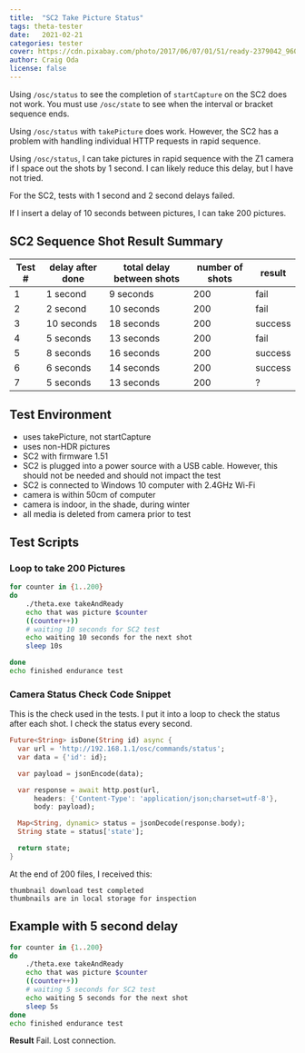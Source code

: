 ```yaml
---
title:  "SC2 Take Picture Status"
tags: theta-tester
date:   2021-02-21
categories: tester
cover: https://cdn.pixabay.com/photo/2017/06/07/01/51/ready-2379042_960_720.jpg
author: Craig Oda
license: false
---
```


Using `/osc/status` to see the completion of `startCapture` on the SC2 does not work.
You must use `/osc/state` to see when the interval or bracket sequence ends.

Using `/osc/status` with `takePicture` does work.  However, the SC2 has a problem
with handling individual HTTP requests in rapid sequence.

Using `/osc/status`, I can take pictures in rapid sequence with the Z1 camera if I
space out the shots by 1 second.  I can likely reduce this delay, but I have not tried.

For the SC2, tests with 1 second and 2 second delays failed.

If I insert a delay of 10 seconds between pictures, I can take 200 pictures.

## SC2 Sequence Shot Result Summary


| Test # | delay after done | total delay between shots | number of shots | result |
| ------ | ---------------- | ------------------------- | --------------- | ------ |
| 1 | 1 second | 9 seconds | 200 | fail |
| 2 | 2 second | 10 seconds | 200 | fail |
| 3 | 10 seconds | 18 seconds | 200 | success |
| 4 | 5 seconds | 13 seconds | 200 | fail |
| 5 | 8 seconds | 16 seconds | 200 | success |
| 6 | 6 seconds | 14 seconds | 200 | success |
| 7 | 5 seconds | 13 seconds | 200 | ? |


## Test Environment

* uses takePicture, not startCapture
* uses non-HDR pictures
* SC2 with firmware 1.51
* SC2 is plugged into a power source with a USB cable.  However, this should not
be needed and should not impact the test
* SC2 is connected to Windows 10 computer with 2.4GHz Wi-Fi
* camera is within 50cm of computer
* camera is indoor, in the shade, during winter
* all media is deleted from camera prior to test

## Test Scripts

### Loop to take 200 Pictures

```bash
for counter in {1..200}
do
    ./theta.exe takeAndReady
    echo that was picture $counter
    ((counter++))
    # waiting 10 seconds for SC2 test
    echo waiting 10 seconds for the next shot
    sleep 10s

done
echo finished endurance test
```

### Camera Status Check Code Snippet

This is the check used in the tests.  I put it into a loop to check
the status after each shot.  I check the status every second.

```dart
Future<String> isDone(String id) async {
  var url = 'http://192.168.1.1/osc/commands/status';
  var data = {'id': id};

  var payload = jsonEncode(data);

  var response = await http.post(url,
      headers: {'Content-Type': 'application/json;charset=utf-8'},
      body: payload);

  Map<String, dynamic> status = jsonDecode(response.body);
  String state = status['state'];

  return state;
}
```

At the end of 200 files, I received this:

```shell
thumbnail download test completed
thumbnails are in local storage for inspection
```

## Example with 5 second delay

```bash
for counter in {1..200}
do
    ./theta.exe takeAndReady
    echo that was picture $counter
    ((counter++))
    # waiting 5 seconds for SC2 test
    echo waiting 5 seconds for the next shot
    sleep 5s
done
echo finished endurance test
```

__Result__
Fail.  Lost connection.

